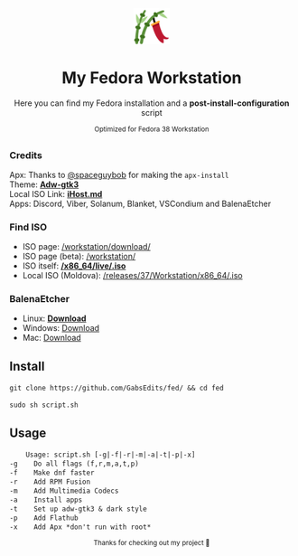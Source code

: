<div align="center">
  <img src="https://raw.githubusercontent.com/twitter/twemoji/d94f4cf793e6d5ca592aa00f58a88f6a4229ad43/assets/svg/1f38b.svg" width="64">
  <h1 align="center">My Fedora Workstation</h1>
  <p align="center">Here you can find my Fedora installation and a <b>post-install-configuration</b> script</p>
  <sup>Optimized for Fedora 38 Workstation</sup>
</div>
  
### Credits
Apx: Thanks to [@spaceguybob](https://github.com/spaceguybob/) for making the `apx-install`
<br>Theme: [**Adw-gtk3**](https://github.com/lassekongo83/adw-gtk3)
<br> Local ISO Link: [**iHost.md**](https://mirror.ihost.md/)
<br>Apps: Discord, Viber, Solanum, Blanket, VSCondium and BalenaEtcher</br>
### Find ISO
* ISO page: [/workstation/download/](https://getfedora.org/en/workstation/download/)
* ISO page (beta): [/workstation/](https://stg.fedoraproject.org/workstation/)
* ISO itself: [**/x86_64/live/.iso**](https://download.fedoraproject.org/pub/fedora/linux/releases/37/Workstation/x86_64/iso/Fedora-Workstation-Live-x86_64-37-1.7.iso)
* Local ISO (Moldova): [/releases/37/Workstation/x86_64/.iso](https://mirror.ihost.md/fedora/releases/37/Workstation/x86_64/iso/Fedora-Workstation-Live-x86_64-37-1.7.iso)
### BalenaEtcher 
* Linux: [**Download**](https://github.com/balena-io/etcher/releases/download/v1.18.4/balenaEtcher-1.18.4-x64.AppImage)
* Windows: [Download](https://github.com/balena-io/etcher/releases/download/v1.18.4/balenaEtcher-Setup-1.18.4.exe)
* Mac: [Download](https://github.com/balena-io/etcher/releases/download/v1.18.4/balenaEtcher-1.18.4.dmg)

## Install
```
git clone https://github.com/GabsEdits/fed/ && cd fed
```
```
sudo sh script.sh
```
## Usage
```
    Usage: script.sh [-g|-f|-r|-m|-a|-t|-p|-x]
-g    Do all flags (f,r,m,a,t,p)
-f    Make dnf faster
-r    Add RPM Fusion
-m    Add Multimedia Codecs
-a    Install apps
-t    Set up adw-gtk3 & dark style
-p    Add Flathub
-x    Add Apx *don't run with root*
```

<div align="center">
  <sup> Thanks for checking out my project 👋</sup>
